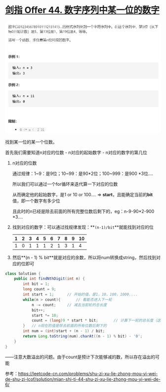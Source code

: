 # [剑指 Offer 44. 数字序列中某一位的数字](https://leetcode-cn.com/problems/shu-zi-xu-lie-zhong-mou-yi-wei-de-shu-zi-lcof/)

<img src="pic\image-20210511150446160.png" alt="image-20210511150446160" style="zoom:67%;" />

找到某一位的某一个位数。

首先我们需要知道n对应的位数 - n对应的起始数字 - n对应的数字的第几位

1. n对应的位数

   通过规律：1~9：是9位；10~99：是90*2位；100~999：是900 *3位....

   所以我们可以通过一个for循环来迭代算一下对应的位数

   从而确定他的起始数字，是1 or 10 or 100.... => **start**，且能确定当前的**bit**值，即一个数字有多少位

   且此时的n已经是除去前面的所有完整位数后剩下的，eg：n-9-90*2-900 *3....

2. 找到对应的数字：可以通过找规律发现：**`(n-1)/bit`**就能找到对应的位

   | 1    | 2    | 3    | 4    | 5    | 6    | 7    | 8    | 9    | 10   |
   | ---- | ---- | ---- | ---- | ---- | ---- | ---- | ---- | ---- | ---- |
   | 1    | 0    | 1    | 1    | 1    | 2    | 1    | 3    | 1    | 4    |

3. 然后**(n - 1) % bit**就是对应的余数，所以将num转换成string，然后找到对应的位即可

```java
class Solution {
    public int findNthDigit(int n) {
        int bit = 1;			
        long count = 9;
        int start = 1;		// 开始的值，是1，10，100，1000....
        while(n > count){       // 看能否进入下一轮
            n -= count;     // 减去当前轮的总长度
            bit++;
            start *= 10;
            count = (long)9 * start * bit;       // 计算下一轮的总长度（这边可能会存在大数溢出的问题，所以需要将count强转为long）
        }	// n现在的值是除去前面的所有位数后剩下的
        int num = (int)start + (n - 1) / bit;
        return Long.toString(num).charAt((n - 1) % bit) - '0';
    }
}
```

——注意大数溢出的问题。由于count是预计下次能够减的数，所以存在溢出的可能

参考：https://leetcode-cn.com/problems/shu-zi-xu-lie-zhong-mou-yi-wei-de-shu-zi-lcof/solution/mian-shi-ti-44-shu-zi-xu-lie-zhong-mou-yi-wei-de-6/